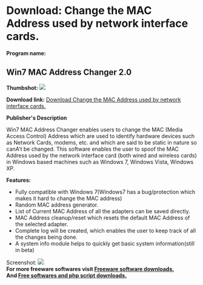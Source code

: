 # Download: Change the MAC Address used by network interface cards.

**Program name:**

## Win7 MAC Address Changer 2.0

  
**Thumbshot:** ![](http://www.freewarefiles.com/screenshot/win7macaddrchngr_md.jpg)   
  
**Download link:** [Download Change the MAC Address used by network interface cards.](http://freesoftwares.boysofts.com/Win7-MAC-Address-Changer_program_69175.html)  
  


**Publisher's Description**  
  


Win7 MAC Address Changer enables users to change the MAC (Media Access Control) Address which are used to identify hardware devices such as Network Cards, modems, etc. and which are said to be static in nature so canA't be changed. This software enables the user to spoof the MAC Address used by the network interface card (both wired and wireless cards) in Windows based machines such as Windows 7, Windows Vista, Windows XP. 

**Features:**

  * Fully compatible with Windows 7(Windows7 has a bug/protection which makes it hard to change the MAC address) 
  * Random MAC address generator. 
  * List of Current MAC Address of all the adapters can be saved directly. 
  * MAC Address cleanup/reset which resets the default MAC Address of the selected adapter. 
  * Complete log will be created, which enables the user to keep track of all the changes being done. 
  * A system info module helps to quickly get basic system information(still in beta) 

  
  
Screenshot: ![](http://www.freewarefiles.com/screenshot/win7macaddrchngr.jpg)   
**For more freeware softwares visit [Freeware software downloads.](http://freesoftwares.boysofts.com/)**   
**And [Free softwares and php script downloads.](http://www.boysofts.com/)**
